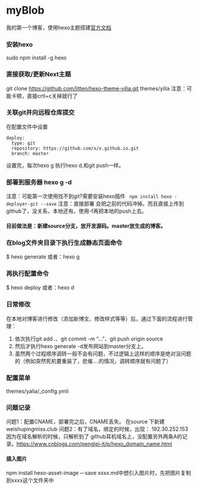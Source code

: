 # myBlob
我的第一个博客，使用hexo主题搭建[官方文档](https://hexo.io/zh-cn/docs/configuration.html) 
### 安装hexo
sudo npm install -g hexo

### 直接获取/更新Next主题
git clone https://github.com/litten/hexo-theme-yilia.git themes/yilia
注意：可能卡顿，直接crtl+c关掉就行了

### 关联git并向远程仓库提交
在配置文件中设置
```
deploy:
  type: git
  repository: https://github.com/x/x.github.io.git
  branch: master
```
设置完，每次hexo g 执行hexo d,和git push一样。 
### 部署到服务器 hexo g -d
注意：可能第一次使用找不到git?需要安装hexo插件
``` npm install hexo -deployer-git --save```
注意：直接部署 会把之前的代码冲掉。而且直接上传到github了，没关系，本地还有，使用-f再把本地的push上去。
#### 目前做法是：新建source分支，放开发源码。master放生成的博客。

### 在blog文件夹目录下执行生成静态页面命令
$ hexo generate        或者：hexo g

### 再执行配置命令
$ hexo deploy            或者：hexo d

### 日常修改
在本地对博客进行修改（添加新博文、修改样式等等）后，通过下面的流程进行管理：
1. 依次执行git add .、git commit -m “…”、git push origin source
2. 然后才执行hexo generate -d发布网站到master分支上。
3. 虽然两个过程顺序调转一般不会有问题，不过逻辑上这样的顺序是绝对没问题的（例如突然死机要重装了，悲催….的情况，调转顺序就有问题了）


### 配置菜单
themes/yalia/_config.ymli

### 问题记录
问题1：配置CNAME，部署完之后，CNAME丢失。
在source 下新建 weishupingmiss.club
问题2：有了域名，绑定的时候，出现： 192.30.252.153
因为在域名解析的时候，只解析到了 github耳机域名上，没配置另外两条A的记录。https://www.cnblogs.com/penglei-it/p/hexo_domain_name.html


#### 插入图片
npm install hexo-asset-image –-save
xxxx.md中想引入图片时，先把图片复制到xxxx这个文件夹中


